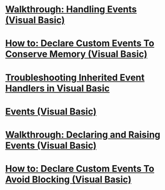 # [Walkthrough: Handling Events (Visual Basic)](walkthrough-handling-events.md)
# [How to: Declare Custom Events To Conserve Memory (Visual Basic)](how-to-declare-custom-events-to-conserve-memory.md)
# [Troubleshooting Inherited Event Handlers in Visual Basic](troubleshooting-inherited-event-handlers.md)
# [Events (Visual Basic)](events.md)
# [Walkthrough: Declaring and Raising Events (Visual Basic)](walkthrough-declaring-and-raising-events.md)
# [How to: Declare Custom Events To Avoid Blocking (Visual Basic)](how-to-declare-custom-events-to-avoid-blocking.md)
